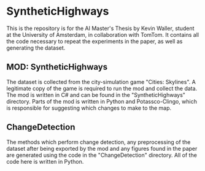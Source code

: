 # SyntheticHighways

This is the repository is for the AI Master's Thesis by Kevin Waller, student at the University of Amsterdam, in collaboration with TomTom. It contains all the code necessary to repeat the experiments in the paper, as well as generating the dataset.

## MOD: SyntheticHighways

The dataset is collected from the city-simulation game "Cities: Skylines". A legitimate copy of the game is required to run the mod and collect the data. The mod is written in C# and can be found in the "SyntheticHighways" directory. Parts of the mod is written in Python and Potassco-Clingo, which is responsible for suggesting which changes to make to the map.

## ChangeDetection

The methods which perform change detection, any preprocessing of the dataset after being exported by the mod and any figures found in the paper are generated using the code in the "ChangeDetection" directory. All of the code here is written in Python.
